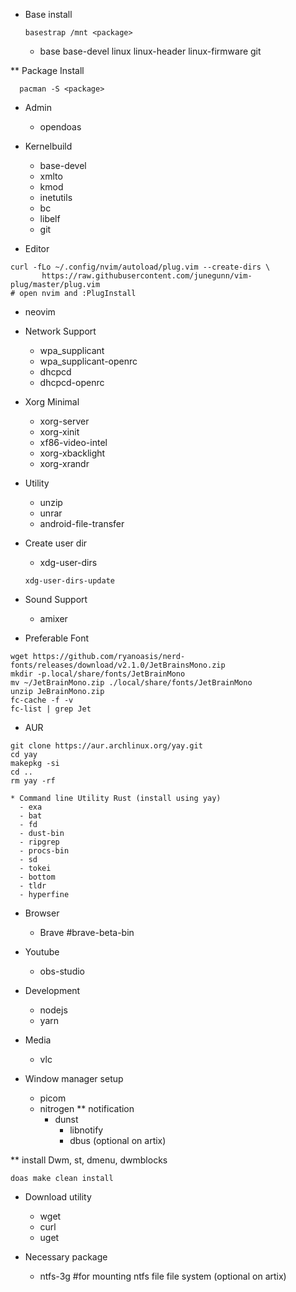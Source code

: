 * Base install
  ```
  basestrap /mnt <package>
  ```
  - base base-devel linux linux-header linux-firmware git

** Package Install 
```
  pacman -S <package>
```

* Admin
  - opendoas

* Kernelbuild
  - base-devel
  - xmlto
  - kmod
  - inetutils
  - bc
  - libelf
  - git

* Editor
```
curl -fLo ~/.config/nvim/autoload/plug.vim --create-dirs \
       https://raw.githubusercontent.com/junegunn/vim-plug/master/plug.vim
# open nvim and :PlugInstall
```
  - neovim

* Network Support
  - wpa_supplicant
  - wpa_supplicant-openrc
  - dhcpcd
  - dhcpcd-openrc

* Xorg Minimal
  - xorg-server
  - xorg-xinit
  - xf86-video-intel
  - xorg-xbacklight
  - xorg-xrandr

* Utility
  - unzip
  - unrar
  - android-file-transfer

* Create user dir
  - xdg-user-dirs
  ```
  xdg-user-dirs-update
  ```

* Sound Support
  - amixer

* Preferable Font
```
wget https://github.com/ryanoasis/nerd-fonts/releases/download/v2.1.0/JetBrainsMono.zip
mkdir -p.local/share/fonts/JetBrainMono
mv ~/JetBrainMono.zip ./local/share/fonts/JetBrainMono
unzip JeBrainMono.zip
fc-cache -f -v
fc-list | grep Jet
```
* AUR
```
git clone https://aur.archlinux.org/yay.git
cd yay
makepkg -si
cd ..
rm yay -rf

* Command line Utility Rust (install using yay)
  - exa
  - bat
  - fd
  - dust-bin
  - ripgrep
  - procs-bin
  - sd
  - tokei
  - bottom
  - tldr
  - hyperfine

```
* Browser
  - Brave #brave-beta-bin
* Youtube
  - obs-studio
* Development
  - nodejs
  - yarn

* Media
  - vlc

* Window manager setup
  - picom
  - nitrogen
  ** notification
    - dunst
      - libnotify
      - dbus (optional on artix)


** install Dwm, st, dmenu, dwmblocks
```
doas make clean install
```

* Download utility
  - wget
  - curl
  - uget

* Necessary package
  - ntfs-3g #for mounting ntfs file file system (optional on artix)


